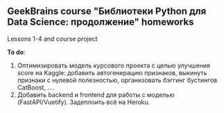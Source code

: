 ## GeekBrains course "Библиотеки Python для Data Science: продолжение" homeworks

Lessons 1-4 and course project

**To do**: 
1. Оптимизировать модель курсового проекта с целью улучшения score на Kaggle: добавить автогенерацию признаков, выкинуть признаки с нулевой полезностью, организовать бэггинг бустингов CatBoost, .... 
2. Добавить backend и frontend для работы с моделью (FastAPI/Vuetify). Задеплоить всё на Heroku. 

